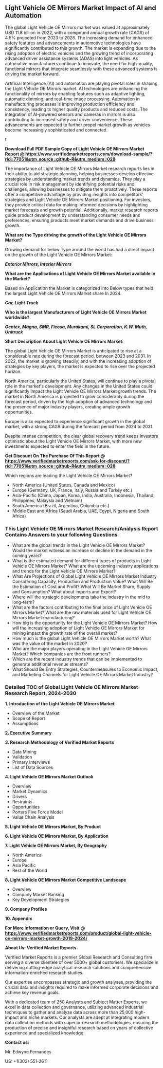 <h2>Light Vehicle OE Mirrors Market Impact of AI and Automation</h2><p>The global Light Vehicle OE Mirrors market was valued at approximately USD 11.8 billion in 2022, with a compound annual growth rate (CAGR) of 4.5% projected from 2023 to 2028. The increasing demand for enhanced safety features and advancements in automotive technologies have significantly contributed to this growth. The market is expanding due to the rising adoption of electric vehicles and the growing trend of incorporating advanced driver assistance systems (ADAS) into light vehicles. As automotive manufacturers continue to innovate, the need for high-quality, functional mirrors that integrate seamlessly with these advanced systems is driving the market forward.</p><p>Artificial Intelligence (AI) and automation are playing pivotal roles in shaping the Light Vehicle OE Mirrors market. AI technologies are enhancing the functionality of mirrors by enabling features such as adaptive lighting, automatic dimming, and real-time image processing. Automation in manufacturing processes is improving production efficiency and consistency, leading to higher quality products and reduced costs. The integration of AI-powered sensors and cameras in mirrors is also contributing to increased safety and driver convenience. These advancements are expected to further propel market growth as vehicles become increasingly sophisticated and connected.</p>t</p><p id="" class=""><strong>Download Full PDF Sample Copy of Light Vehicle OE Mirrors Market Report @ <a href="https://www.verifiedmarketreports.com/download-sample/?rid=77051&utm_source=github-R&utm_medium=028" target="_blank">https://www.verifiedmarketreports.com/download-sample/?rid=77051&utm_source=github-R&utm_medium=028</a></strong></p><p>The importance of&nbsp;Light Vehicle OE Mirrors Market research reports lies in their ability to aid strategic planning, helping businesses develop effective strategies by understanding market trends and dynamics. They play a crucial role in risk management by identifying potential risks and challenges, allowing businesses to mitigate them proactively. These reports offer a competitive advantage by providing insights into competitors' strategies and Light Vehicle OE Mirrors Market positioning. For investors, they provide critical data for making informed decisions by highlighting market forecasts and growth potential. Additionally, market research reports guide product development by understanding consumer needs and preferences, ensuring products meet market demands and drive business growth.</p><p><strong>What are the&nbsp;Type driving the growth of the Light Vehicle OE Mirrors Market?</strong></p><p id="" class="">Growing demand for below Type around the world has had a direct impact on the growth of the Light Vehicle OE Mirrors Market:</p><em><strong>Exterior Mirrors, Interior Mirrors</strong></em></p><strong>What are the&nbsp;Applications&nbsp;of Light Vehicle OE Mirrors Market available in the Market?</strong></p><p id="" class="">Based on Application the Market is categorized into Below types that held the largest Light Vehicle OE Mirrors Market share In 2024.</p><em><strong>Car, Light Truck</strong></em></p><strong>Who is the largest Manufacturers of Light Vehicle OE Mirrors Market worldwide?</strong></p><p><em><strong>Gentex, Magna, SMR, Ficosa, Murakami, SL Corporation, K.W. Muth, Unitruck</strong></em></p><p id="" class=""><strong>Short Description About Light Vehicle OE Mirrors Market:</strong></p><p>The global Light Vehicle OE Mirrors Market is anticipated to rise at a considerable rate during the forecast period, between 2023 and 2031. In 2022, the market is growing steadily, and with the increasing adoption of strategies by key players, the market is expected to rise over the projected horizon.</p><p>North America, particularly the United States, will continue to play a pivotal role in the market's development. Any changes in the United States could significantly impact the Light Vehicle OE Mirrors Market growth trends. The market in North America is projected to grow considerably during the forecast period, driven by the high adoption of advanced technology and the presence of major industry players, creating ample growth opportunities.</p><p>Europe is also expected to experience significant growth in the global market, with a strong CAGR during the forecast period from 2024 to 2031.</p><p>Despite intense competition, the clear global recovery trend keeps investors optimistic about the Light Vehicle OE Mirrors Market, with more new investments expected to enter the field in the future.</p><p id="" class=""><strong>Get Discount On The Purchase Of This Report @ <a href="https://www.verifiedmarketreports.com/ask-for-discount/?rid=77051&utm_source=github-R&utm_medium=028" target="_blank">https://www.verifiedmarketreports.com/ask-for-discount/?rid=77051&utm_source=github-R&utm_medium=028</a></strong></p>Which regions are leading the Light Vehicle OE Mirrors Market?</p><ul><li>North America (United States, Canada and Mexico)</li><li>Europe (Germany, UK, France, Italy, Russia and Turkey etc.)</li><li>Asia-Pacific (China, Japan, Korea, India, Australia, Indonesia, Thailand, Philippines, Malaysia and Vietnam)</li><li>South America (Brazil, Argentina, Columbia etc.)</li><li>Middle East and Africa (Saudi Arabia, UAE, Egypt, Nigeria and South Africa)</li></ul><h3 id="" class="">This Light Vehicle OE Mirrors Market Research/Analysis Report Contains Answers to your following Questions</h3><ul><li>What are the global trends in the Light Vehicle OE Mirrors Market? Would the market witness an increase or decline in the demand in the coming years?</li><li>What is the estimated demand for different types of products in Light Vehicle OE Mirrors Market? What are the upcoming industry applications and trends for the Light Vehicle OE Mirrors Market?</li><li>What Are Projections of Global Light Vehicle OE Mirrors Market Industry Considering Capacity, Production and Production Value? What Will Be the Estimation of Cost and Profit? What Will Be Market Share, Supply and Consumption? What about imports and Export?</li><li>Where will the strategic developments take the industry in the mid to long-term?</li><li>What are the factors contributing to the final price of Light Vehicle OE Mirrors Market? What are the raw materials used for Light Vehicle OE Mirrors Market manufacturing?</li><li>How big is the opportunity for the Light Vehicle OE Mirrors Market? How will the increasing adoption of Light Vehicle OE Mirrors Market for mining impact the growth rate of the overall market?</li><li>How much is the global Light Vehicle OE Mirrors Market worth? What was the value of the market In 2020?</li><li>Who are the major players operating in the Light Vehicle OE Mirrors Market? Which companies are the front runners?</li><li>Which are the recent industry trends that can be implemented to generate additional revenue streams?</li><li>What Should Be Entry Strategies, Countermeasures to Economic Impact, and Marketing Channels for Light Vehicle OE Mirrors Market Industry?</li></ul><h3 id="" class="">Detailed TOC of Global Light Vehicle OE Mirrors Market Research Report, 2024-2030</h3><p id="" class=""><strong>1. Introduction of the Light Vehicle OE Mirrors Market</strong></p><ul><li>Overview of the Market</li><li>Scope of Report</li><li>Assumptions</li></ul><p id="" class=""><strong>2. Executive Summary</strong></p><p id="" class=""><strong>3. Research Methodology of Verified Market Reports</strong></p><ul><li>Data Mining</li><li>Validation</li><li>Primary Interviews</li><li>List of Data Sources</li></ul><p id="" class=""><strong>4. Light Vehicle OE Mirrors Market Outlook</strong></p><ul><li>Overview</li><li>Market Dynamics</li><li>Drivers</li><li>Restraints</li><li>Opportunities</li><li>Porters Five Force Model</li><li>Value Chain Analysis</li></ul><p id="" class=""><strong>5. Light Vehicle OE Mirrors Market, By Product</strong></p><p id="" class=""><strong>6. Light Vehicle OE Mirrors Market, By Application</strong></p><p id="" class=""><strong>7. Light Vehicle OE Mirrors Market, By Geography</strong></p><ul><li>North America</li><li>Europe</li><li>Asia Pacific</li><li>Rest of the World</li></ul><p id="" class=""><strong>8. Light Vehicle OE Mirrors Market Competitive Landscape</strong></p><ul><li>Overview</li><li>Company Market Ranking</li><li>Key Development Strategies</li></ul><p id="" class=""><strong>9. Company Profiles</strong></p><p id="" class=""><strong>10. Appendix</strong></p><p id="" class=""><strong>For More Information or Query, Visit @ <a href="https://www.verifiedmarketreports.com/product/global-light-vehicle-oe-mirrors-market-growth-2019-2024/" target="_blank">https://www.verifiedmarketreports.com/product/global-light-vehicle-oe-mirrors-market-growth-2019-2024/</a></strong></p><p id="" class=""><strong>About Us: Verified Market Reports</strong></p><p id="" class="">Verified Market Reports is a premier Global Research and Consulting firm serving a diverse clientele of over 5000+ global customers. We specialize in delivering cutting-edge analytical research solutions and comprehensive information-enriched research studies.</p><p id="" class="">Our expertise encompasses strategic and growth analyses, providing the crucial data and insights required to make informed corporate decisions and achieve key revenue goals.</p><p id="" class="">With a dedicated team of 250 Analysts and Subject Matter Experts, we excel in data collection and governance, utilizing advanced industrial techniques to gather and analyze data across more than 25,000 high-impact and niche markets. Our analysts are adept at integrating modern data collection methods with superior research methodologies, ensuring the production of precise and insightful research based on years of collective experience and specialized knowledge.</p><p id="" class=""><strong>Contact us:</strong></p><p id="" class="">Mr. Edwyne Fernandes</p><p id="" class="">US: +1(302) 551-2611</p>